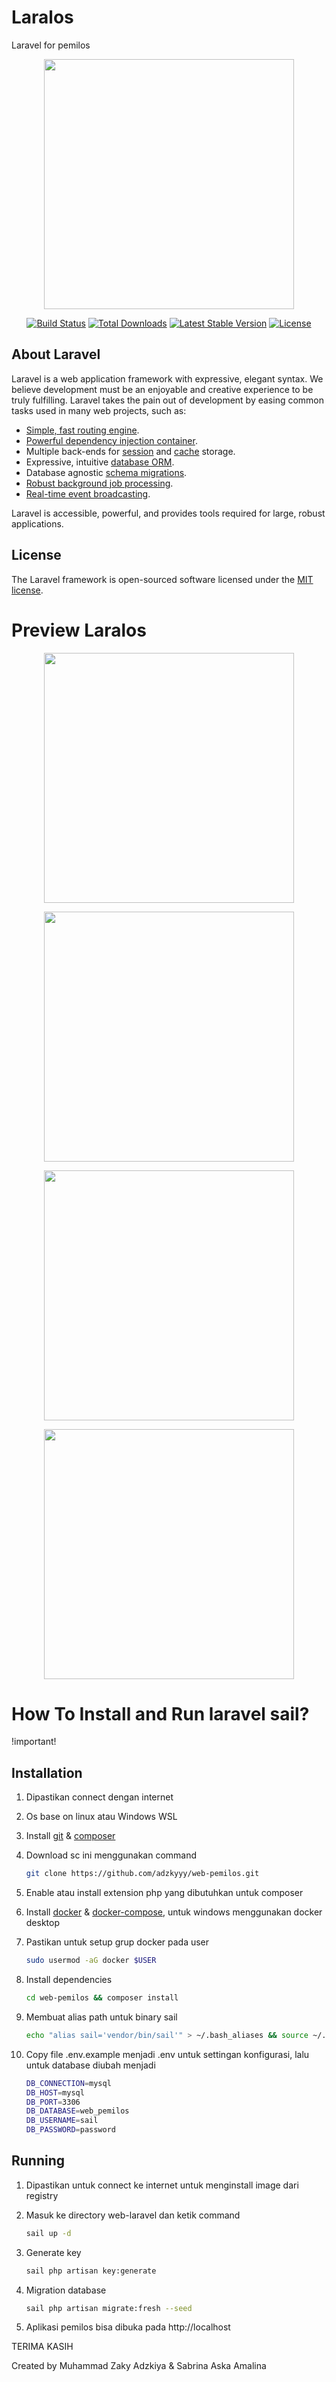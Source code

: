 # Laralos 

Laravel for pemilos
<p align="center"><a href="https://laravel.com" target="_blank"><img src="https://raw.githubusercontent.com/laravel/art/master/logo-lockup/5%20SVG/2%20CMYK/1%20Full%20Color/laravel-logolockup-cmyk-red.svg" width="400"></a></p>

<p align="center">
<a href="https://travis-ci.org/laravel/framework"><img src="https://travis-ci.org/laravel/framework.svg" alt="Build Status"></a>
<a href="https://packagist.org/packages/laravel/framework"><img src="https://img.shields.io/packagist/dt/laravel/framework" alt="Total Downloads"></a>
<a href="https://packagist.org/packages/laravel/framework"><img src="https://img.shields.io/packagist/v/laravel/framework" alt="Latest Stable Version"></a>
<a href="https://packagist.org/packages/laravel/framework"><img src="https://img.shields.io/packagist/l/laravel/framework" alt="License"></a>
</p>

## About Laravel

Laravel is a web application framework with expressive, elegant syntax. We believe development must be an enjoyable and creative experience to be truly fulfilling. Laravel takes the pain out of development by easing common tasks used in many web projects, such as:

- [Simple, fast routing engine](https://laravel.com/docs/routing).
- [Powerful dependency injection container](https://laravel.com/docs/container).
- Multiple back-ends for [session](https://laravel.com/docs/session) and [cache](https://laravel.com/docs/cache) storage.
- Expressive, intuitive [database ORM](https://laravel.com/docs/eloquent).
- Database agnostic [schema migrations](https://laravel.com/docs/migrations).
- [Robust background job processing](https://laravel.com/docs/queues).
- [Real-time event broadcasting](https://laravel.com/docs/broadcasting).

Laravel is accessible, powerful, and provides tools required for large, robust applications.


## License

The Laravel framework is open-sourced software licensed under the [MIT license](https://opensource.org/licenses/MIT).



# Preview Laralos

<p align="center"><img src="public/preview/login.png" width="400"></p>

<p align="center"><img src="public/preview/voting.png" width="400"></p>

<p align="center"><img src="public/preview/visidanmisi.png" width="400"></p>

<p align="center"><img src="public/preview/hasilsuara.png" width="400"></p>



# How To Install and Run laravel sail?

!important!

## Installation

1) Dipastikan connect dengan internet

2) Os base on linux atau Windows WSL

3) Install [git](https://git-scm.com/downloads/)  & [composer](https://getcomposer.org)

4) Download sc ini menggunakan command
   ```bash
   git clone https://github.com/adzkyyy/web-pemilos.git 
   ``` 

5) Enable atau install extension php yang dibutuhkan untuk composer

6) Install [docker](https://docs.docker.com/engine/install) & [docker-compose](https://docs.docker.com/compose/install), untuk windows menggunakan docker desktop

7) Pastikan untuk setup grup docker pada user
   ```bash
   sudo usermod -aG docker $USER
   ```

8) Install dependencies
   ```bash
   cd web-pemilos && composer install
   ```

9) Membuat alias path untuk binary sail
   ```bash
   echo "alias sail='vendor/bin/sail'" > ~/.bash_aliases && source ~/.bash_aliases
   ```

10) Copy file .env.example menjadi .env untuk settingan konfigurasi, lalu untuk database diubah menjadi
    ```bash
    DB_CONNECTION=mysql
    DB_HOST=mysql
    DB_PORT=3306
    DB_DATABASE=web_pemilos
    DB_USERNAME=sail
    DB_PASSWORD=password
    ``` 


## Running

1) Dipastikan untuk connect ke internet untuk menginstall image dari registry  

2) Masuk ke directory web-laravel dan ketik command
   ```bash
   sail up -d 
   ```

3) Generate key
   ```bash
   sail php artisan key:generate
   ```

4) Migration database
   ```bash
   sail php artisan migrate:fresh --seed
   ```

5) Aplikasi pemilos bisa dibuka pada http://localhost

TERIMA KASIH

Created by Muhammad Zaky Adzkiya & Sabrina Aska Amalina
